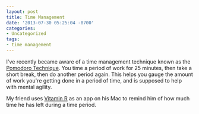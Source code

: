 ```yaml
---
layout: post
title: Time Management
date: '2013-07-30 05:25:04 -0700'
categories:
- Uncategorized
tags:
- time management
---
```

<p>I've recently became aware of a time management technique known as the <a href="http://en.wikipedia.org/wiki/Pomodoro_Technique" target="_blank">Pomodoro Technique</a>. You time a period of work for 25 minutes, then take a short break, then do another period again. This helps you gauge the amount of work you're getting done in a period of time, and is supposed to help with mental agility.</p>
<p>My friend uses <a href="http://www.publicspace.net/Vitamin-R/" target="_blank">Vitamin R</a> as an app on his Mac to remind him of how much time he has left during a time period.</p>
<p> </p>
